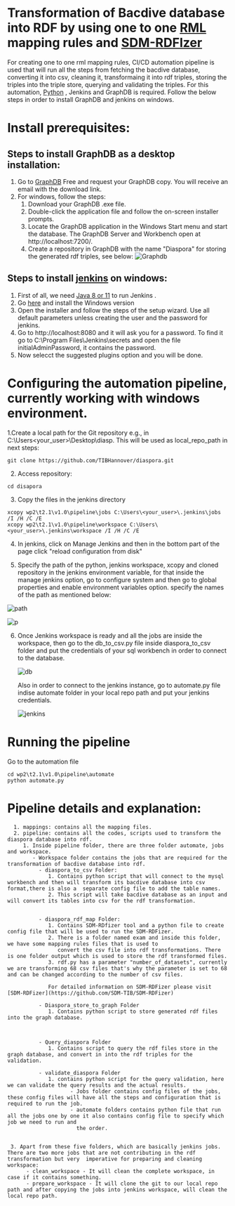 # Transformation of Bacdive database into RDF by using one to one [RML](https://rml.io/specs/rml/#overview-0) mapping rules and [SDM-RDFIzer](https://github.com/SDM-TIB/SDM-RDFizer) 

For creating one to one rml mapping rules, CI/CD automation pipeline is used that will run all the steps from fetching the bacdive database, converting it into csv, cleaning it, transformaing it into rdf triples, storing the triples into the triple store, querying and validating the triples. For this automation, [Python](https://www.python.org/downloads/) , Jenkins and GraphDB is required. Follow the below steps in order to install GraphDB and jenkins on windows. 

      
# Install prerequisites:

  

  ## Steps to install GraphDB as a desktop installation:
  1. Go to [GraphDB](https://www.ontotext.com/products/graphdb/graphdb-free/) Free and request your GraphDB copy. You will receive an email with the download link. 
  2. For windows, follow the steps: 
       1. Download your GraphDB .exe file.
       2. Double-click the application file and follow the on-screen installer prompts.
       3. Locate the GraphDB application in the Windows Start menu and start the database. The GraphDB Server and Workbench open at http://localhost:7200/.
       4. Create a repository in GraphDB with the name "Diaspora" for storing the generated rdf triples, see below:
       ![Graphdb](https://user-images.githubusercontent.com/55106484/176881416-3f39143e-6615-4e83-9f04-80338fc589dc.PNG)

      
  ## Steps to install [jenkins](https://www.jenkins.io/doc/book/installing/windows/) on windows: 
   1. First of all, we need [Java 8 or 11](https://www.java.com/en/download/help/windows_manual_download.html) to run Jenkins .
   2. Go [here](https://www.jenkins.io/download/#downloading-jenkins) and install the Windows version
   3. Open the installer and follow the steps of the setup wizard. Use all default parameters unless creating the user and the password for jenkins.
   4. Go to http://localhost:8080 and it will ask you for a password. To find it go to C:\Program Files\Jenkins\secrets and open the file initialAdminPassword, it contains the password.
   5. Now selecct the suggested plugins option and you will be done.
 
# Configuring the automation pipeline, currently working with windows environment. 

1.Create a local path for the Git repository e.g., in C:\Users\<your_user>\Desktop\diasp. This will be used as local_repo_path in next steps:
```
git clone https://github.com/TIBHannover/diaspora.git
```

2. Access repository:

```
cd disapora
```

3. Copy the files in the jenkins directory

```
xcopy wp2\t2.1\v1.0\pipeline\jobs C:\Users\<your_user>\.jenkins\jobs /I /H /C /E
xcopy wp2\t2.1\v1.0\pipeline\workspace C:\Users\<your_user>\.jenkins\workspace /I /H /C /E
```

4. In jenkins, click on Manage Jenkins and then in the bottom part of the page click "reload configuration from disk"

5. Specify the path of the python, jenkins workspace, xcopy and cloned repository in the jenkins environment variable, for that inside the manage jenkins option, go to configure system and then go to global properties and enable environment variables option. specify the names of the path as mentioned below:

![path](https://user-images.githubusercontent.com/55106484/176935037-04442cb2-a133-4a08-8125-61df1053c58a.PNG)

![p](https://user-images.githubusercontent.com/55106484/176946958-de23c907-575b-46e4-af55-265a34581ec1.PNG)


6. Once Jenkins workspace is ready and all the jobs are inside the workspace, then go to the db_to_csv.py file inside diaspora_to_csv folder and put the credentials of    your sql workbench in order to connect to the database.    

   ![db](https://user-images.githubusercontent.com/55106484/176936219-6b697cb6-89d6-41c3-ab88-04f3d5af4057.PNG)
   
   Also in order to connect to the jenkins instance, go to automate.py file indise automate folder in your local repo path and put your jenkins credentials.
   
   ![jenkins](https://user-images.githubusercontent.com/55106484/176936641-cbdf7e20-fe02-43e4-81c5-9f7d432b9722.PNG)

# Running the pipeline



Go to the automation file
```
cd wp2\t2.1\v1.0\pipeline\automate
python automate.py
```
# Pipeline details and explanation:
      1. mappings: contains all the mapping files. 
      2. pipeline: contains all the codes, scripts used to transform the diaspora database into rdf.
         1. Inside pipeline folder, there are three folder automate, jobs and workspace.
            - Workspace folder contains the jobs that are required for the transformation of bacdive database into rdf.
              - diaspora_to_csv Folder:
                 1. Contains python script that will connect to the mysql workbench and then will transform its bacdive database into csv format,there is also a  separate config file to add the table names.  
                 2. This script will take bacdive database as an input and will convert its tables into csv for the rdf transformation. 


              - diaspora_rdf_map Folder:
                 1. Contains SDM-RDfizer tool and a python file to create config file that will be used to run the SDM-RDFizer. 
                 2. There is a folder named exam and inside this folder, we have some mapping rules files that is used to 
                    convert the csv file into rdf transformations. There is one folder output which is used to store the rdf transformed files. 
                 3. rdf.py has a parameter "number_of_datasets", currently we are transforming 68 csv files that's why the parameter is set to 68 and can be changed according to the number of csv files.

                 For detailed information on SDM-RDFizer please visit [SDM-RDFizer](https://github.com/SDM-TIB/SDM-RDFizer)

              - Diaspora_store_to_graph Folder
                 1. Contains python script to store generated rdf files into the graph database. 


    
              - Query_diaspora Folder
                 1. Contains script to query the rdf files store in the graph database, and convert in into the rdf triples for the validation. 
    
              - validate_diaspora Folder
                 1. contains python script for the query validation, here we can validate the query results and the actual results. 
                        - Jobs folder contains config files of the jobs, these config files will have all the steps and configuration that is required to run the job.
                        - automate folders contains python file that run all the jobs one by one it also contains config file to specify which job we need to run and
                          the order.
   

     3. Apart from these five folders, which are basically jenkins jobs. There are two more jobs that are not contributing in the rdf transformation but very  imperative for preparing and cleaning workspace:
          - clean_workspace - It will clean the complete workspace, in case if it contains something.
          - prepare_workspace - It will clone the git to our local repo path and after copying the jobs into jenkins workspace, will clean the local repo path. 

    

